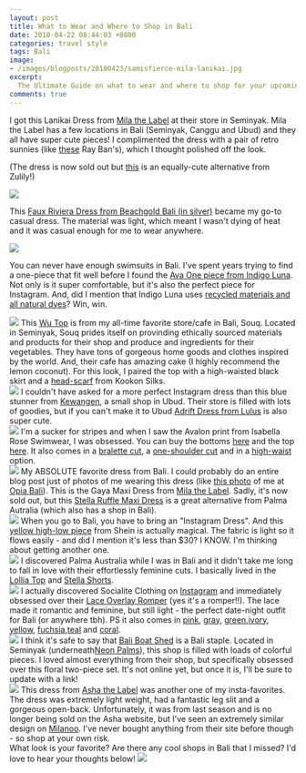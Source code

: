 ```yaml
---
layout: post
title: What to Wear and Where to Shop in Bali
date: 2018-04-22 08:44:03 +0800
categories: travel style
tags: Bali
image:
- /images/blogposts/20180423/samisfierce-mila-lanikai.jpg
excerpt:
  The Ultimate Guide on what to wear and where to shop for your upcoming trip to Bali.
comments: true
---
```

I got this <span class="italics">Lanikai Dress</span> from <a href="https://www.milathelabel.com">Mila the Label</a> at their store in Seminyak. Mila the Label has a few locations in Bali (Seminyak, Canggu and Ubud) and they all have super cute pieces! I complimented the dress with a pair of retro sunnies (like <a href="https://rstyle.me/~ar8Dq">these</a> Ray Ban's), which I thought polished off the look.

(The dress is now sold out but <a href="https://rstyle.me/~ar8At">this</a> is an equally-cute alternative from Zulily!)

<div class="space"></div>

<img src="/images/blogposts/20180423/samisfierce-beachgold-bali.jpg">

This <a href="https://www.beachgoldbali.com/collections/dresses/products/faux-riviera-dress-silver">Faux Riviera Dress from Beachgold Bali (in silver)</a> became my go-to casual dress. The material was light, which meant I wasn't dying of heat and it was casual enough for me to wear anywhere.

<div class="space"></div>

<img src="/images/blogposts/20180423/samisfierce-indigo-luna-onepiece.jpg">

You can never have enough swimsuits in Bali. I've spent years trying to find a one-piece that fit well before I found the <a href="https://indigoluna.net/collections/one-pieces/products/ava-one-piece-mustard?variant=42263508293">Ava One piece from Indigo Luna</a>. Not only is it super comfortable, but it's also the perfect piece for Instagram. And, did I mention that Indigo Luna uses <a href="https://indigoluna.net/pages/sustainable-practices">recycled materials and all natural dyes</a>? Win, win.

<div class="space"></div>
<img src="/images/blogposts/20180423/samisfierce-souq-wu.jpg">
This <a href="https://www.souqstore.co/collections/shop/products/wu-linen-trumpet-sleeve-top-navy-white-stripes">Wu Top</a> is from my all-time favorite store/cafe in Bali, Souq. Located in Seminyak, Souq prides itself on provinding ethically sourced materials and products for their shop and produce and ingredients for their vegetables. They have tons of gorgeous home goods and clothes inspired by the world. And, their cafe has amazing cake (I highly recommend the lemon coconut). For this look, I paired the top with a high-waisted black skirt and a <a href="http://www.kokoonsilks.com/scarf/scarf-guci">head-scarf</a> from <span class="italics">Kookon Silks</span>.

<div class="space"></div>

<img src="/images/blogposts/20180423/samisfierce-kewangen.jpg">
I couldn't have asked for a more perfect Instagram dress than this blue stunner from <a href="http://www.kewangen.com/">Kewangen</a>, a small shop in Ubud. Their store is filled with lots of goodies, but if you can't make it to Ubud <a href="https://www.lulus.com/products/gently-adrift-navy-blue-maxi-dress/355502.html">Adrift Dress from Lulus</a> is also super cute.

<div class="space"></div>

<img src="/images/blogposts/20180423/samisfierce-isabelle-rose-swim.jpg">
I'm a sucker for stripes and when I saw the <span class="italics">Avalon print from Isabella Rose Swimwear</span>, I was obsessed. You can buy the bottoms <a href="https://rstyle.me/~arcqj">here</a> and the top <a href="https://rstyle.me/~arcqm">here</a>. It also comes in a <a href ="https://rstyle.me/~arcqO">bralette cut</a>, a <a href="https://rstyle.me/~arcqR">one-shoulder cut</a> and in a <a href="https://rstyle.me/~arcqV">high-waist</a> option.  

<div class="space"></div>

<img src="/images/blogposts/20180423/samisfierce-mila-the-label-bali.jpg">
My ABSOLUTE favorite dress from Bali. I could probably do an entire blog post just of photos of me wearing this dress (like <a href="https://www.instagram.com/p/BfyDNltlmhE/?taken-by=samisfierce">this photo</a> of me at <a href="http://opiabali.com/">Opia Bali</a>). This is the <span class="italics">Gaya Maxi Dress</span> from <a href="https://www.milathelabel.com/collections/dresses/products/gaya-maxi-dress">Mila the Label</a>. Sadly, it's now sold out, but this <a href="https://www.palma-australia.com/collections/dresses/products/pm1595-stella-ruffle-maxi-dress-2">Stella Ruffle Maxi Dress</a> is a great alternative from Palma Autralia (which also has a shop in Bali).

<div class="space"></div>

<img src="/images/blogposts/20180423/samisfierce-shein-yellow.jpg">
When you go to Bali, you have to bring an "Instagram Dress". And this <a href="https://rstyle.me/~arcM4">yellow high-low piece</a> from <span class="italics">Shein</span> is actually magical. The fabric is light so it flows easily - and did I mention it's less than $30? I KNOW. I'm thinking about getting another one.

<div class="space"></div>

<img src="/images/blogposts/20180423/samisfierce-palma-australia.jpg">
I discovered <span class="italics">Palma Australia</span> while I was in Bali and it didn't take me long to fall in love with their effortlessly feminine cuts. I basically lived in the <a href="https://www.palma-australia.com/collections/tops/products/pm1570-lollia-top">Lollia Top</a> and <a href="https://www.palma-australia.com/collections/bottoms/products/pm1591-stella-short">Stella Shorts</a>.

<div class="space"></div>

<img src="/images/blogposts/20180423/samisfierce-socialite.jpeg">
I actually discovered <span class="italics">Socialite Clothing</span> on <a href="https://www.instagram.com/socialiteclothing/">Instagram</a> and immediately obsessed over their <a href="https://shop.nordstrom.com/s/socialite-lace-overlay-romper/4980314?origin=keywordsearch-personalizedsort&fashioncolor=BURGUNDY%20GINGER">Lace Overlay Romper</a> (yes it's a romper!!). The lace made it romantic and feminine, but still light - the perfect date-night outfit for Bali (or anywhere tbh). PS it also comes in <a href="https://rstyle.me/~arcBE">pink</a>, <a href="https://rstyle.me/~arcBH">gray</a>, <a href="https://rstyle.me/~arcBL">green</a>,<a href="https://rstyle.me/~arcBP">ivory</a>, <a href="https://rstyle.me/~arcC8">yellow</a>, <a href="https://rstyle.me/~arcCc">fuchsia</a>,<a href="https://rstyle.me/~arcD5">teal</a> and <a href="https://rstyle.me/~arcD7">coral</a>.

<div class="space"></div>

<img src="/images/blogposts/20180423/samisfierce-baliboatshed.jpg">
I think it's safe to say that <a href="https://baliboatshed.com/">Bali Boat Shed</a> is a Bali staple. Located in Seminyak (underneath<a href="https://www.neonpalms.com/">Neon Palms</a>), this shop is filled with loads of colorful pieces. I loved almost everything from their shop, but specifically obsessed over this floral two-piece set. It's not online yet, but once it is, I'll be sure to update with a link!

<div class="space"></div>

<img src="/images/blogposts/20180423/samisfierce-asha-the-label.jpg">
This dress from <a href="https://ashaboutique.com.au/">Asha the Label</a> was another one of my insta-favorites. The dress was extremely light weight, had a fantastic leg slit and a gorgeous open-back. Unfortunately, it was from last season and is no longer being sold on the Asha website, but I've seen an extremely similar design on <a href="https://rstyle.me/~arcPO">Milanoo</a>. I've never bought anything from their site before though - so shop at your own risk.

<div class="space"></div>
What look is your favorite? Are there any cool shops in Bali that I missed? I'd love to hear your thoughts below!

<img src="/images/blogposts/20180423/samisfierce-balistyle-lookbook.png">
